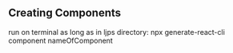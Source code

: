 ## Creating Components
run on terminal as long as in ljps directory: npx generate-react-cli component nameOfComponent